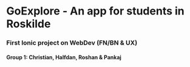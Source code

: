 # GoExplore - An app for students in Roskilde

### First Ionic project on WebDev (FN/BN & UX)
#### Group 1: Christian, Halfdan, Roshan & Pankaj
